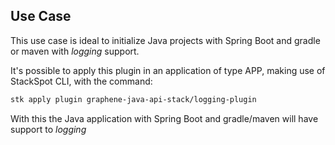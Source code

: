 ## **Use Case**
This use case is ideal to initialize Java projects with Spring Boot and gradle or maven with _logging_ support.

It's possible to apply this plugin in an application of type APP, making use of StackSpot CLI, with the command:
```bash
stk apply plugin graphene-java-api-stack/logging-plugin
```

With this the Java application with Spring Boot and gradle/maven will have support to _logging_
